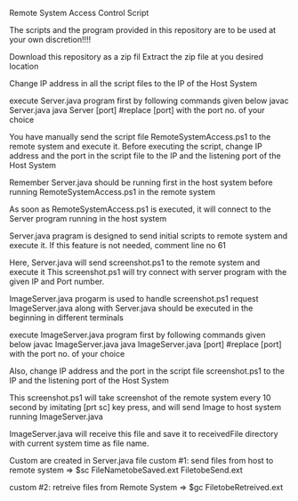 Remote System Access Control Script

The scripts and the program provided in this repository are to be used at your own discretion!!!!


Download this repository as a zip fil
Extract the zip file at you desired location

Change IP address in all the script files to the IP of the Host System

execute Server.java program first by following commands given below
javac Server.java
java Server [port]
#replace [port] with the port no. of your choice


You have manually send the script file RemoteSystemAccess.ps1 to the remote system and execute it.
Before executing the script, change IP address and the port in the script file to the IP and the listening port of the Host System

Remember Server.java should be running first in the host system before running RemoteSystemAccess.ps1 in the remote system

As soon as RemoteSystemAccess.ps1 is executed, it will connect to the Server program running in the host system

Server.java pragram is designed to send initial scripts to remote system and execute it.
If this feature is not needed, comment line no 61

Here, Server.java will send screenshot.ps1 to the remote system and execute it
This screenshot.ps1 will try connect with server program with the given IP and Port number.

ImageServer.java progarm is used to handle screenshot.ps1 request
ImageServer.java along with Server.java should be executed in the beginning in different terminals

execute ImageServer.java program first by following commands given below
javac ImageServer.java
java ImageServer.java [port]
#replace [port] with the port no. of your choice

Also, change IP address and the port in the script file screenshot.ps1 to the IP and the listening port of the Host System

This screenshot.ps1 will take screenshot of the remote system every 10 second by imitating [prt sc] key press,
and will send Image to host system running ImageServer.java

ImageServer.java will receive this file and save it to receivedFile directory with current system time as file name.

Custom are created in Server.java file
custom #1: send files from host to remote system
=>  $sc FileNametobeSaved.ext FiletobeSend.ext

custom #2: retreive files from Remote System
=>  $gc FiletobeRetreived.ext
